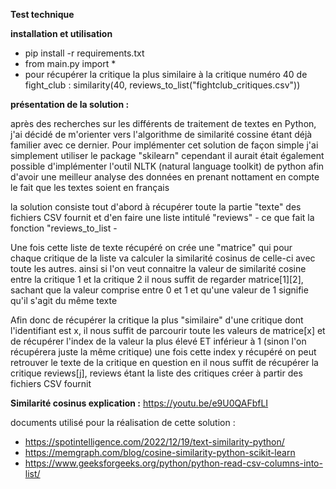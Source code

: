 **Test technique**

**installation et utilisation**

 - pip install -r requirements.txt
 - from main.py import *
 - pour récupérer la critique la plus similaire à la critique numéro 40 de fight_club : similarity(40, reviews_to_list("fightclub_critiques.csv"))


**présentation de la solution :** 

après des recherches sur les différents de traitement de textes en Python, j'ai décidé de m'orienter vers l'algorithme 
de similarité cossine étant déjà familier avec ce dernier. Pour implémenter cet solution de façon simple j'ai simplement
utiliser le package "skilearn" cependant il aurait était également possible d'implémenter l'outil NLTK
(natural language toolkit) de python afin d'avoir une meilleur analyse des données en prenant nottament en compte le
fait que les textes soient en français 

la solution consiste tout d'abord à récupérer toute la partie "texte" des fichiers CSV fournit et d'en faire une liste
intitulé "reviews" \- ce que fait la fonction "reviews_to_list - 

Une fois cette liste de texte récupéré on crée une "matrice" qui pour chaque critique de la liste va calculer la 
similarité cosinus de celle-ci avec toute les autres. ainsi si l'on veut connaitre la valeur de similarité cosine entre
la critique 1 et la critique 2 il nous suffit de regarder matrice[1][2], sachant que la valeur comprise entre 0 et 1 et 
qu'une valeur de 1 signifie qu'il s'agit du même texte

Afin donc de récupérer la critique la plus "similaire" d'une critique dont l'identifiant est x, 
il nous suffit de parcourir toute les valeurs de matrice[x] et de récupérer l'index de la valeur la plus élevé ET 
inférieur à 1 (sinon l'on récupérera juste la même critique) une fois cette index y récupéré on peut retrouver le texte
de la critique en question en il nous suffit de récupérer la critique reviews[j], reviews étant la liste des critiques 
créer à partir des fichiers CSV fournit 

**Similarité cosinus explication :**
https://youtu.be/e9U0QAFbfLI

documents utilisé pour la réalisation de cette solution : 
- https://spotintelligence.com/2022/12/19/text-similarity-python/
- https://memgraph.com/blog/cosine-similarity-python-scikit-learn
- https://www.geeksforgeeks.org/python/python-read-csv-columns-into-list/



